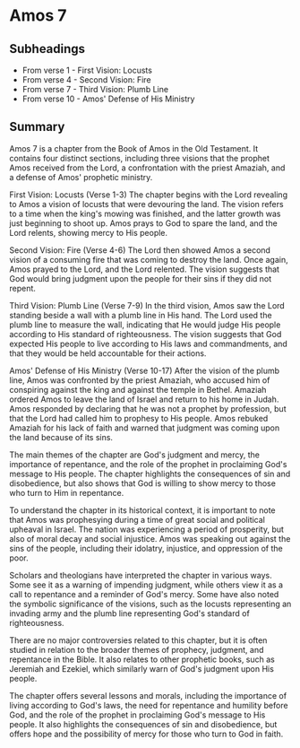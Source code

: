 # Amos 7

## Subheadings

* From verse 1 - First Vision: Locusts
* From verse 4 - Second Vision: Fire
* From verse 7 - Third Vision: Plumb Line
* From verse 10 - Amos' Defense of His Ministry

## Summary

Amos 7 is a chapter from the Book of Amos in the Old Testament. It contains four distinct sections, including three visions that the prophet Amos received from the Lord, a confrontation with the priest Amaziah, and a defense of Amos' prophetic ministry.

First Vision: Locusts (Verse 1-3)
The chapter begins with the Lord revealing to Amos a vision of locusts that were devouring the land. The vision refers to a time when the king's mowing was finished, and the latter growth was just beginning to shoot up. Amos prays to God to spare the land, and the Lord relents, showing mercy to His people.

Second Vision: Fire (Verse 4-6)
The Lord then showed Amos a second vision of a consuming fire that was coming to destroy the land. Once again, Amos prayed to the Lord, and the Lord relented. The vision suggests that God would bring judgment upon the people for their sins if they did not repent.

Third Vision: Plumb Line (Verse 7-9)
In the third vision, Amos saw the Lord standing beside a wall with a plumb line in His hand. The Lord used the plumb line to measure the wall, indicating that He would judge His people according to His standard of righteousness. The vision suggests that God expected His people to live according to His laws and commandments, and that they would be held accountable for their actions.

Amos' Defense of His Ministry (Verse 10-17)
After the vision of the plumb line, Amos was confronted by the priest Amaziah, who accused him of conspiring against the king and against the temple in Bethel. Amaziah ordered Amos to leave the land of Israel and return to his home in Judah. Amos responded by declaring that he was not a prophet by profession, but that the Lord had called him to prophesy to His people. Amos rebuked Amaziah for his lack of faith and warned that judgment was coming upon the land because of its sins.

The main themes of the chapter are God's judgment and mercy, the importance of repentance, and the role of the prophet in proclaiming God's message to His people. The chapter highlights the consequences of sin and disobedience, but also shows that God is willing to show mercy to those who turn to Him in repentance.

To understand the chapter in its historical context, it is important to note that Amos was prophesying during a time of great social and political upheaval in Israel. The nation was experiencing a period of prosperity, but also of moral decay and social injustice. Amos was speaking out against the sins of the people, including their idolatry, injustice, and oppression of the poor.

Scholars and theologians have interpreted the chapter in various ways. Some see it as a warning of impending judgment, while others view it as a call to repentance and a reminder of God's mercy. Some have also noted the symbolic significance of the visions, such as the locusts representing an invading army and the plumb line representing God's standard of righteousness.

There are no major controversies related to this chapter, but it is often studied in relation to the broader themes of prophecy, judgment, and repentance in the Bible. It also relates to other prophetic books, such as Jeremiah and Ezekiel, which similarly warn of God's judgment upon His people.

The chapter offers several lessons and morals, including the importance of living according to God's laws, the need for repentance and humility before God, and the role of the prophet in proclaiming God's message to His people. It also highlights the consequences of sin and disobedience, but offers hope and the possibility of mercy for those who turn to God in faith.